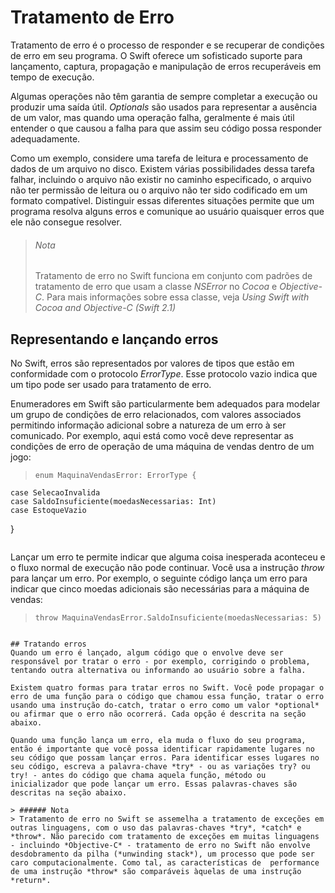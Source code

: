# Tratamento de Erro

Tratamento de erro é o processo de responder e se recuperar de condições de erro em seu programa. O Swift oferece um sofisticado suporte para lançamento, captura, propagação e manipulação de erros recuperáveis em tempo de execução.

Algumas operações não têm garantia de sempre completar a execução ou produzir uma saída útil. *Optionals* são usados para representar a ausência de um valor, mas quando uma operação falha, geralmente é mais útil entender o que causou a falha para que assim seu código possa responder adequadamente.

Como um exemplo, considere uma tarefa de leitura e processamento de dados de um arquivo no disco. Existem várias possibilidades dessa tarefa falhar, incluindo o arquivo não existir no caminho especificado, o arquivo não ter permissão de leitura ou o arquivo não ter sido codificado em um formato compatível. Distinguir essas diferentes situações permite que um programa resolva alguns erros e comunique ao usuário quaisquer erros que ele não consegue resolver.

> ###### Nota
>Tratamento de erro no Swift funciona em conjunto com padrões de tratamento de erro que usam a classe *NSError* no *Cocoa* e *Objective-C*. Para mais informações sobre essa classe, veja *Using Swift with Cocoa and Objective-C (Swift 2.1)*

## Representando e lançando erros
No Swift, erros são representados por valores de tipos que estão em conformidade com o protocolo *ErrorType*. Esse protocolo vazio indica que um tipo pode ser usado para tratamento de erro.

Enumeradores em Swift são particularmente bem adequados para modelar um grupo de condições de erro relacionados, com valores associados permitindo informação adicional sobre a natureza de um erro à ser comunicado. Por exemplo, aqui está como você deve representar as condições de erro de operação de uma máquina de vendas dentro de um jogo:

>```
> enum MaquinaVendasError: ErrorType {
    case SelecaoInvalida
    case SaldoInsuficiente(moedasNecessarias: Int)
    case EstoqueVazio
 }
>```

Lançar um erro te permite indicar que alguma coisa inesperada aconteceu e o fluxo normal de execução não pode continuar. Você usa a instrução *throw* para lançar um erro. Por exemplo, o seguinte código lança um erro para indicar que cinco moedas adicionais são necessárias para a máquina de vendas:

> ```
> throw MaquinaVendasError.SaldoInsuficiente(moedasNecessarias: 5)
```

## Tratando erros
Quando um erro é lançado, algum código que o envolve deve ser responsável por tratar o erro - por exemplo, corrigindo o problema, tentando outra alternativa ou informando ao usuário sobre a falha.

Existem quatro formas para tratar erros no Swift. Você pode propagar o erro de uma função para o código que chamou essa função, tratar o erro usando uma instrução do-catch, tratar o erro como um valor *optional* ou afirmar que o erro não ocorrerá. Cada opção é descrita na seção abaixo.

Quando uma função lança um erro, ela muda o fluxo do seu programa, então é importante que você possa identificar rapidamente lugares no seu código que possam lançar erros. Para identificar esses lugares no seu código, escreva a palavra-chave *try* - ou as variações try? ou try! - antes do código que chama aquela função, método ou inicializador que pode lançar um erro. Essas palavras-chaves são descritas na seção abaixo.

> ###### Nota
> Tratamento de erro no Swift se assemelha a tratamento de exceções em outras linguagens, com o uso das palavras-chaves *try*, *catch* e *throw*. Não parecido com tratamento de exceções em muitas linguagens - incluindo *Objective-C* - tratamento de erro no Swift não envolve desdobramento da pilha (*unwinding stack*), um processo que pode ser caro computacionalmente. Como tal, as características de  performance de uma instrução *throw* são comparáveis àquelas de uma instrução *return*.
